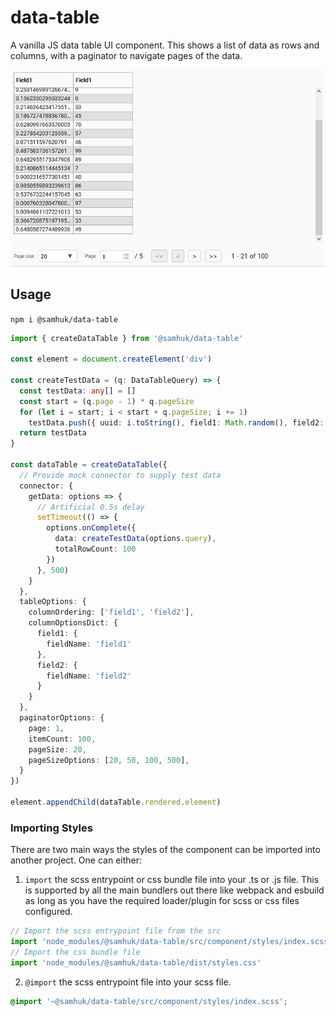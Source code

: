 # data-table

A vanilla JS data table UI component. This shows a list of data as rows and columns, with a paginator to navigate pages of the data.

![sc1](img/sc1.png)

## Usage

`npm i @samhuk/data-table`

```typescript
import { createDataTable } from '@samhuk/data-table'

const element = document.createElement('div')

const createTestData = (q: DataTableQuery) => {
  const testData: any[] = []
  const start = (q.page - 1) * q.pageSize
  for (let i = start; i < start + q.pageSize; i += 1)
    testData.push({ uuid: i.toString(), field1: Math.random(), field2: Math.round(Math.random() * 100) })
  return testData
}

const dataTable = createDataTable({
  // Provide mock connector to supply test data
  connector: {
    getData: options => {
      // Artificial 0.5s delay
      setTimeout(() => {
        options.onComplete({
          data: createTestData(options.query),
          totalRowCount: 100
        })
      }, 500)
    }
  },
  tableOptions: {
    columnOrdering: ['field1', 'field2'],
    columnOptionsDict: {
      field1: {
        fieldName: 'field1'
      },
      field2: {
        fieldName: 'field2'
      }
    }
  },
  paginatorOptions: {
    page: 1,
    itemCount: 100,
    pageSize: 20,
    pageSizeOptions: [20, 50, 100, 500],
  }
})

element.appendChild(dataTable.rendered.element)
```

### Importing Styles

There are two main ways the styles of the component can be imported into another project. One can either:

1. `import` the scss entrypoint or css bundle file into your .ts or .js file. This is supported by all the main bundlers out there like webpack and esbuild as long as you have the required loader/plugin for scss or css files configured.
  ```typescript
  // Import the scss entrypoint file from the src
  import 'node_modules/@samhuk/data-table/src/component/styles/index.scss'
  // Import the css bundle file
  import 'node_modules/@samhuk/data-table/dist/styles.css'
  ```
2. `@import` the scss entrypoint file into your scss file.
  ```scss
  @import '~@samhuk/data-table/src/component/styles/index.scss';
  ```
